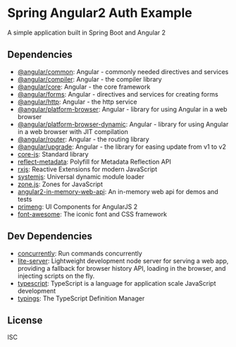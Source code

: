 # Spring Angular2 Auth Example 

A simple application built in Spring Boot and Angular 2

## Dependencies

- [@angular/common](https://github.com/angular/angular): Angular - commonly needed directives and services
- [@angular/compiler](https://github.com/angular/angular): Angular - the compiler library
- [@angular/core](https://github.com/angular/angular): Angular - the core framework
- [@angular/forms](https://github.com/angular/angular): Angular - directives and services for creating forms
- [@angular/http](https://github.com/angular/angular): Angular - the http service
- [@angular/platform-browser](https://github.com/angular/angular): Angular - library for using Angular in a web browser
- [@angular/platform-browser-dynamic](https://github.com/angular/angular): Angular - library for using Angular in a web browser with JIT compilation
- [@angular/router](https://github.com/angular/angular): Angular - the routing library
- [@angular/upgrade](https://github.com/angular/angular): Angular - the library for easing update from v1 to v2
- [core-js](https://github.com/zloirock/core-js): Standard library
- [reflect-metadata](https://github.com/rbuckton/ReflectDecorators): Polyfill for Metadata Reflection API
- [rxjs](https://github.com/ReactiveX/RxJS): Reactive Extensions for modern JavaScript
- [systemjs](https://github.com/systemjs/systemjs): Universal dynamic module loader
- [zone.js](https://github.com/angular/zone.js): Zones for JavaScript
- [angular2-in-memory-web-api](https://github.com/angular/in-memory-web-api): An in-memory web api for demos and tests
- [primeng](https://github.com/primefaces/primeng): UI Components for AngularJS 2
- [font-awesome](https://github.com/FortAwesome/Font-Awesome): The iconic font and CSS framework

## Dev Dependencies

- [concurrently](https://github.com/kimmobrunfeldt/concurrently): Run commands concurrently
- [lite-server](https://github.com/johnpapa/lite-server): Lightweight development node server for serving a web app, providing a fallback for browser history API, loading in the browser, and injecting scripts on the fly.
- [typescript](https://github.com/Microsoft/TypeScript): TypeScript is a language for application scale JavaScript development
- [typings](https://github.com/typings/typings): The TypeScript Definition Manager


## License

ISC
